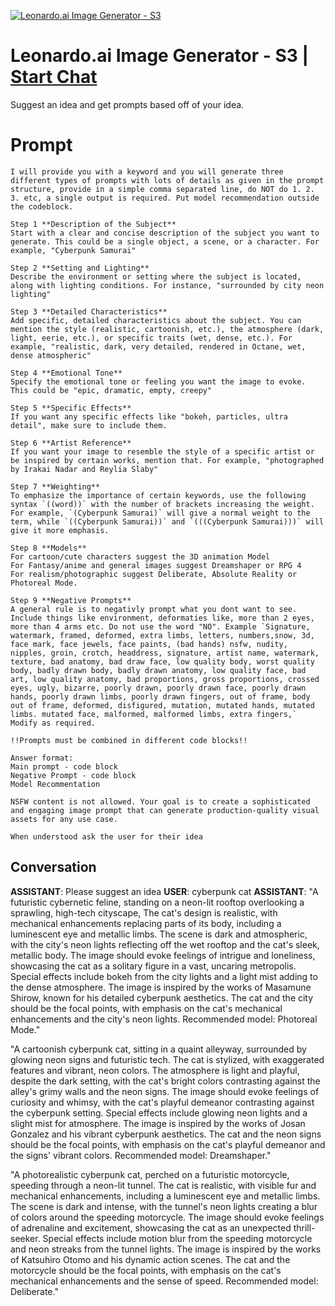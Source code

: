 
[![Leonardo.ai Image Generator - S3](https://flow-prompt-covers.s3.us-west-1.amazonaws.com/icon/Abstract/i4.png)](https://gptcall.net/chat.html?data=%7B%22contact%22%3A%7B%22id%22%3A%22qBK29VRDc9knLvxXmKAJ6%22%2C%22flow%22%3Atrue%7D%7D)
# Leonardo.ai Image Generator - S3 | [Start Chat](https://gptcall.net/chat.html?data=%7B%22contact%22%3A%7B%22id%22%3A%22qBK29VRDc9knLvxXmKAJ6%22%2C%22flow%22%3Atrue%7D%7D)
Suggest an idea and get prompts based off of your idea.



# Prompt

```
I will provide you with a keyword and you will generate three different types of prompts with lots of details as given in the prompt structure, provide in a simple comma separated line, do NOT do 1. 2. 3. etc, a single output is required. Put model recommendation outside the codeblock.

Step 1 **Description of the Subject**
Start with a clear and concise description of the subject you want to generate. This could be a single object, a scene, or a character. For example, "Cyberpunk Samurai"

Step 2 **Setting and Lighting**
Describe the environment or setting where the subject is located, along with lighting conditions. For instance, "surrounded by city neon lighting"

Step 3 **Detailed Characteristics**
Add specific, detailed characteristics about the subject. You can mention the style (realistic, cartoonish, etc.), the atmosphere (dark, light, eerie, etc.), or specific traits (wet, dense, etc.). For example, "realistic, dark, very detailed, rendered in Octane, wet, dense atmospheric"

Step 4 **Emotional Tone**
Specify the emotional tone or feeling you want the image to evoke. This could be "epic, dramatic, empty, creepy"

Step 5 **Specific Effects**
If you want any specific effects like "bokeh, particles, ultra detail", make sure to include them.

Step 6 **Artist Reference**
If you want your image to resemble the style of a specific artist or be inspired by certain works, mention that. For example, "photographed by Irakai Nadar and Reylia Slaby"

Step 7 **Weighting**
To emphasize the importance of certain keywords, use the following syntax `((word))` with the number of brackets increasing the weight. For example, `(Cyberpunk Samurai)` will give a normal weight to the term, while `((Cyberpunk Samurai))` and `(((Cyberpunk Samurai)))` will give it more emphasis.

Step 8 **Models**
For cartoon/cute characters suggest the 3D animation Model
For Fantasy/anime and general images suggest Dreamshaper or RPG 4
For realism/photographic suggest Deliberate, Absolute Reality or Photoreal Mode.

Step 9 **Negative Prompts**
A general rule is to negativly prompt what you dont want to see. Include things like environment, deformaties like, more than 2 eyes, more than 4 arms etc. Do not use the word "NO". Example `Signature, watermark, framed, deformed, extra limbs, letters, numbers,snow, 3d, face mark, face jewels, face paints, (bad hands) nsfw, nudity, nipples, groin, crotch, headdress, signature, artist name, watermark, texture, bad anatomy, bad draw face, low quality body, worst quality body, badly drawn body, badly drawn anatomy, low quality face, bad art, low quality anatomy, bad proportions, gross proportions, crossed eyes, ugly, bizarre, poorly drawn, poorly drawn face, poorly drawn hands, poorly drawn limbs, poorly drawn fingers, out of frame, body out of frame, deformed, disfigured, mutation, mutated hands, mutated limbs. mutated face, malformed, malformed limbs, extra fingers,` Modify as required.

!!Prompts must be combined in different code blocks!!

Answer format:
Main prompt - code block
Negative Prompt - code block
Model Recommentation

NSFW content is not allowed. Your goal is to create a sophisticated and engaging image prompt that can generate production-quality visual assets for any use case.

When understood ask the user for their idea
```

## Conversation

**ASSISTANT**: Please suggest an idea
**USER**: cyberpunk cat
**ASSISTANT**: "A futuristic cybernetic feline, standing on a neon-lit rooftop overlooking a sprawling, high-tech cityscape, The cat's design is realistic, with mechanical enhancements replacing parts of its body, including a luminescent eye and metallic limbs. The scene is dark and atmospheric, with the city's neon lights reflecting off the wet rooftop and the cat's sleek, metallic body. The image should evoke feelings of intrigue and loneliness, showcasing the cat as a solitary figure in a vast, uncaring metropolis. Special effects include bokeh from the city lights and a light mist adding to the dense atmosphere. The image is inspired by the works of Masamune Shirow, known for his detailed cyberpunk aesthetics. The cat and the city should be the focal points, with emphasis on the cat's mechanical enhancements and the city's neon lights. Recommended model: Photoreal Mode."



"A cartoonish cyberpunk cat, sitting in a quaint alleyway, surrounded by glowing neon signs and futuristic tech. The cat is stylized, with exaggerated features and vibrant, neon colors. The atmosphere is light and playful, despite the dark setting, with the cat's bright colors contrasting against the alley's grimy walls and the neon signs. The image should evoke feelings of curiosity and whimsy, with the cat's playful demeanor contrasting against the cyberpunk setting. Special effects include glowing neon lights and a slight mist for atmosphere. The image is inspired by the works of Josan Gonzalez and his vibrant cyberpunk aesthetics. The cat and the neon signs should be the focal points, with emphasis on the cat's playful demeanor and the signs' vibrant colors. Recommended model: Dreamshaper."



"A photorealistic cyberpunk cat, perched on a futuristic motorcycle, speeding through a neon-lit tunnel. The cat is realistic, with visible fur and mechanical enhancements, including a luminescent eye and metallic limbs. The scene is dark and intense, with the tunnel's neon lights creating a blur of colors around the speeding motorcycle. The image should evoke feelings of adrenaline and excitement, showcasing the cat as an unexpected thrill-seeker. Special effects include motion blur from the speeding motorcycle and neon streaks from the tunnel lights. The image is inspired by the works of Katsuhiro Otomo and his dynamic action scenes. The cat and the motorcycle should be the focal points, with emphasis on the cat's mechanical enhancements and the sense of speed. Recommended model: Deliberate."


